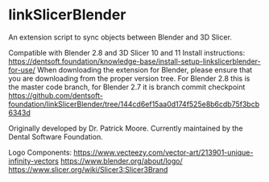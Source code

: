 # linkSlicerBlender
An extension script to sync objects between Blender and 3D Slicer.

Compatible with Blender 2.8 and 3D Slicer 10 and 11
Install instructions: https://dentsoft.foundation/knowledge-base/install-setup-linkslicerblender-for-use/
When downloading the extension for Blender, please ensure that you are downloading from the proper version tree. For Blender 2.8 this is the master code branch, for Blender 2.7 it is branch commit checkpoint https://github.com/dentsoft-foundation/linkSlicerBlender/tree/144cd6ef15aa0d174f525e8b6cdb75f3bcb6343d

Originally developed by Dr. Patrick Moore. Currently maintained by the Dental Software Foundation.

Logo Components: 
https://www.vecteezy.com/vector-art/213901-unique-infinity-vectors 
https://www.blender.org/about/logo/ 
https://www.slicer.org/wiki/Slicer3:Slicer3Brand
